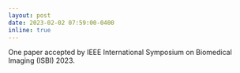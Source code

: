 ```yaml
---
layout: post
date: 2023-02-02 07:59:00-0400
inline: true
---
```


One paper accepted by IEEE International Symposium on Biomedical Imaging (ISBI) 2023.
